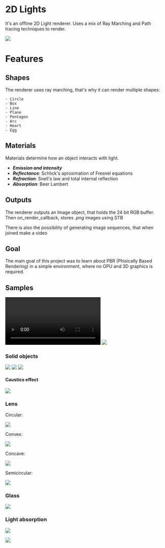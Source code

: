 
# 2D Lights

It's an offline 2D Light renderer. Uses a mix of Ray Marching and Path tracing techniques to render.

![ ](renders/samples/metaballs0.png)

# Features
## Shapes
The renderer uses ray marching, that's why it can render multiple shapes:

    - Circle
    - Box
    - Line
    - Plane
    - Pentagon
    - Arc
    - Heart
    - Egg

## Materials

Materials determine how an object interacts with light.

- ***Emission and intensity***
- ***Reflectance***: Schlick's aproximation of Fresnel equations
- ***Refraction***: Snell's law and total internal reflection
- ***Absorption***: Beer Lambert

## Outputs

The renderer outputs an Image object, that holds the 24 bit RGB buffer. Then on_render_callback, stores *.png* images using STB

There is also the possibility of generating image sequences, that when joined make a video

## Goal
The main goal of this project was to learn about PBR (Phisically Based Rendering) in a simple environment, where no GPU and 3D graphics is required. 

## Samples

![ ](renders/video/metaballs/metaballs.mp4)
![ ](renders/video/metaballs/seq/0.png)


### Solid objects

![ ](renders/samples/light_intensity_interpolation.png)
![ ](renders/samples/color_interpolation.png)
![ ](renders/samples/metaballs1.png)

#### Caustics effect

![ ](renders/samples/caustics_reflective-100spp.png)

### Lens

Circular:

![ ](renders/samples/circular_lens.png)

Convex:

![ ](renders/samples/convex_lens.png)

Concave:

![ ](renders/samples/concave_lens.png)

Semicircular:

![ ](renders/samples/semicircular_lens.png)

### Glass

![ ](renders/samples/glass_metaballs.png)

### Light absorption

![ ](renders/samples/metaballs_absorption.png)

![ ](renders/samples/glass_absorption.png)



